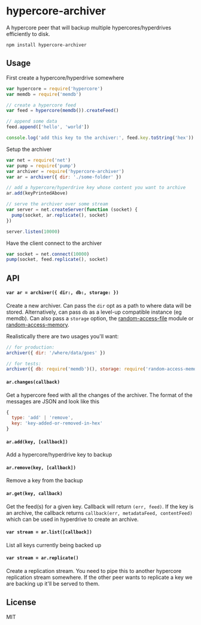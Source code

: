 # hypercore-archiver

A hypercore peer that will backup multiple hypercores/hyperdrives efficiently to disk.

```
npm install hypercore-archiver
```

## Usage

First create a hypercore/hyperdrive somewhere

``` js
var hypercore = require('hypercore')
var memdb = require('memdb')

// create a hypercore feed
var feed = hypercore(memdb()).createFeed()

// append some data
feed.append(['hello', 'world'])

console.log('add this key to the archiver:', feed.key.toString('hex'))
```

Setup the archiver

``` js
var net = require('net')
var pump = require('pump')
var archiver = require('hypercore-archiver')
var ar = archiver({ dir: './some-folder' })

// add a hypercore/hyperdrive key whose content you want to archive
ar.add(keyPrintedAbove)

// serve the archiver over some stream
var server = net.createServer(function (socket) {
  pump(socket, ar.replicate(), socket)
})

server.listen(10000)
```

Have the client connect to the archiver

``` js
var socket = net.connect(10000)
pump(socket, feed.replicate(), socket)
```

## API

#### `var ar = archiver({ dir:, db:, storage: })`

Create a new archiver. Can pass the `dir` opt as a path to where data will be stored. Alternatively, can pass `db` as a level-up compatible instance (eg memdb). Can also pass a `storage` option, the [random-access-file](https://github.com/mafintosh/random-access-file) module or [random-access-memory](https://github.com/mafintosh/random-access-memory).

Realistically there are two usages you'll want:

```js
// for production:
archiver({ dir: '/where/data/goes' })

// for tests:
archiver({ db: require('memdb')(), storage: require('random-access-memory') })
```

#### `ar.changes(callback)`

Get a hypercore feed with all the changes of the archiver. The format of the messages are JSON and look like this

``` js
{
  type: 'add' | 'remove',
  key: 'key-added-or-removed-in-hex'
}
```

#### `ar.add(key, [callback])`

Add a hypercore/hyperdrive key to backup

#### `ar.remove(key, [callback])`

Remove a key from the backup

#### `ar.get(key, callback)`

Get the feed(s) for a given key. Callback will return `(err, feed)`. If the key is an archive, the callback returns `callback(err, metadataFeed, contentFeed)` which can be used in hyperdrive to create an archive.

#### `var stream = ar.list([callback])`

List all keys currently being backed up

#### `var stream = ar.replicate()`

Create a replication stream. You need to pipe this to another hypercore replication stream somewhere.
If the other peer wants to replicate a key we are backing up it'll be served to them.

## License

MIT
